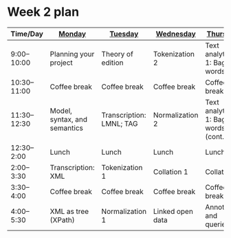 # Week 2 plan

Time/Day | [Monday](week_2_day_1_plan.md) | [Tuesday](week_2_day_2_plan.md) | [Wednesday](week_2_day_3_plan.md) | [Thursday](week_2_day_4_plan.md) | [Friday](week_2_day_5_plan.md)
--- | --- | --- | --- | --- | ---
9:00–10:00 | Planning your project  | Theory of edition | Tokenization 2 | Text analytics 1: Bag of words | Text analytics 2: Supervised learning
10:30–11:00 | Coffee break | Coffee break | Coffee break | Coffee break | Coffee break
11:30–12:30 | Model, syntax, and semantics | Transcription: LMNL; TAG | Normalization 2 | Text analytics 1: Bag of words (cont.) | Text analytics 2: Supervised learning (cont.)
12:30–2:00 | Lunch | Lunch | Lunch | Lunch | Lunch
2:00–3:30 | Transcription: XML | <!--Computational pipelines, -->Tokenization 1 | Collation 1 | Collation 2 | Visualization
3:30–4:00 | Coffee break | Coffee break | Coffee break | Coffee break | Coffee break
4:00–5:30 | XML as tree (XPath) | Normalization 1 | Linked open data | Annotation and queries 1 | Annotation and queries 2

<!--
# By topic

Days are M, T, W, H, F; Slots are 1, 2, 3, 4. Topics are listed in order of first appearance in the program.

Topic | Slots
---- | ----
Modeling and theory (general) | M1, M2, M3
XML transcription | M4
XML navigation (XPath) | T1
LMNL transcript | T2
Tokenization | T3, W1
Normalization | T4, W2
Collation | W3, H1
Linked open data | W4
Visualization | F1
Annotation and queries (XQuery) | H2, F2
Text analytics (MK) | H3, H4, F3, F4
-->